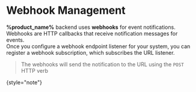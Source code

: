 # Webhook Management

**%product_name%** backend uses **webhooks** for event notifications. Webhooks are HTTP callbacks that receive notification messages for events.<br/>
Once you configure a webhook endpoint listener for your system, you can register a webhook subscription, which subscribes the URL listener.

> The webhooks will send the notification to the URL using the `POST` HTTP verb
>
{style="note"}

<api-doc openapi-path="../api/massive_transactions_api-docs.yaml" tag="WebHookSubscription"></api-doc>